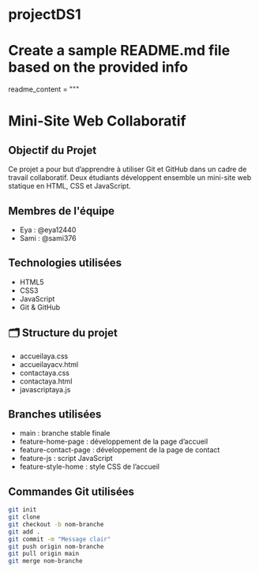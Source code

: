 
# projectDS1
# Create a sample README.md file based on the provided info
readme_content = """
# Mini-Site Web Collaboratif

##  Objectif du Projet

Ce projet a pour but d’apprendre à utiliser Git et GitHub dans un cadre de travail collaboratif. Deux étudiants développent ensemble un mini-site web statique en HTML, CSS et JavaScript.

## Membres de l'équipe

-  Eya : @eya12440
-  Sami : @sami376

##  Technologies utilisées

- HTML5
- CSS3
- JavaScript
- Git & GitHub

## 🗂️ Structure du projet

- accueilaya.css
- accueilayacv.html
- contactaya.css
- contactaya.html
- javascriptaya.js

##  Branches utilisées

- main : branche stable finale
- feature-home-page : développement de la page d’accueil
- feature-contact-page : développement de la page de contact
- feature-js : script JavaScript
- feature-style-home : style CSS de l’accueil

##  Commandes Git utilisées

```bash
git init
git clone
git checkout -b nom-branche
git add .
git commit -m "Message clair"
git push origin nom-branche
git pull origin main
git merge nom-branche
